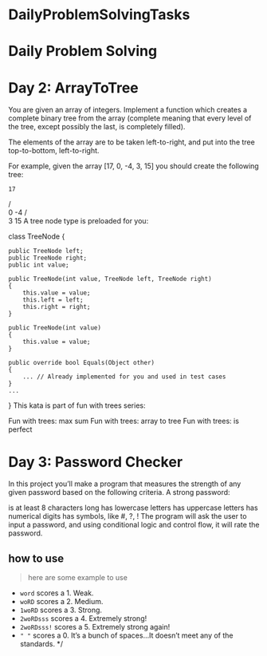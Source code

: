 # DailyProblemSolvingTasks
# Daily Problem Solving


# Day 2: ArrayToTree
You are given an array of integers. Implement a function which creates a complete binary tree from the array (complete meaning that every level of the tree, except possibly the last, is completely filled).

The elements of the array are to be taken left-to-right, and put into the tree top-to-bottom, left-to-right.

For example, given the array [17, 0, -4, 3, 15] you should create the following tree:

    17
   /  \
  0   -4
 / \
3   15 
A tree node type is preloaded for you:

class TreeNode {

    public TreeNode left;
    public TreeNode right;
    public int value;
    
    public TreeNode(int value, TreeNode left, TreeNode right)
    {
        this.value = value;
        this.left = left;
        this.right = right;
    }
    
    public TreeNode(int value) 
    {
        this.value = value;
    }
    
    public override bool Equals(Object other)
    {
        ... // Already implemented for you and used in test cases 
    }
    ...
}
This kata is part of fun with trees series:

Fun with trees: max sum
Fun with trees: array to tree
Fun with trees: is perfect


# Day 3: Password Checker

 In this project you’ll make a program that measures the strength of any given password based on the following criteria. A strong password:

  is at least 8 characters long
  has lowercase letters
  has uppercase letters
  has numerical digits
  has symbols, like #, ?, !
  The program will ask the user to input a password, and using conditional logic and control flow, it will rate the password.

## how to use
> here are some example to use
  - `word` scores a 1. Weak.
  - `woRD` scores a 2. Medium.
  - `1woRD` scores a 3. Strong.
  - `2woRDsss` scores a 4. Extremely strong!
  - `2woRDsss!` scores a 5. Extremely strong again!
  - `" "` scores a 0. It’s a bunch of spaces…It doesn’t meet any of the standards.
*/
